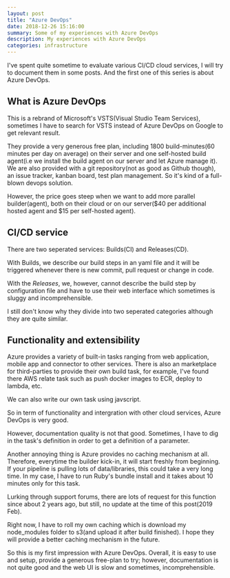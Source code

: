 ```yaml
---
layout: post
title: "Azure DevOps"
date: 2018-12-26 15:16:00
summary: Some of my experiences with Azure DevOps
description: My experiences with Azure DevOps
categories: infrastructure
---
```


I've spent quite sometime to evaluate various CI/CD cloud services, I will try to document them in some posts. And the first one of this series is about Azure DevOps.

## What is Azure DevOps

This is a rebrand of Microsoft's VSTS(Visual Studio Team Services), sometimes I have to search for VSTS instead of Azure DevOps on Google to get relevant result.

They provide a very generous free plan, including 1800 build-minutes(60 minutes per day on average) on their server and one self-hosted build agent(i.e we install the build agent on our server and let Azure manage it). We are also provided with a git repository(not as good as Github though), an issue tracker, kanban board, test plan management.
So it's kind of a full-blown devops solution.

However, the price goes steep when we want to add more parallel builder(agent), both on their cloud or on our server($40 per additional hosted agent and $15 per self-hosted agent).

## CI/CD service

There are two seperated services: Builds(CI) and Releases(CD).

With Builds, we describe our build steps in an yaml file and it will be triggered whenever there is new commit, pull request or change in code.

With the _Releases_, we, however, cannot describe the build step by configuration file and have to use their web interface which sometimes is sluggy and incomprehensible. 

I still don't know why they divide into two seperated categories although they are quite similar.

## Functionality and extensibility

Azure provides a variety of built-in tasks ranging from web application, mobile app and connector to other services.
There is also an marketplace for third-parties to provide their own build task, for example, I've found there AWS relate task such as push docker images to ECR, deploy to lambda, etc.

We can also write our own task using javscript.

So in term of functionality and intergration with other cloud services, Azure DevOps is very good.

However, documentation quality is not that good. Sometimes, I have to dig in the task's definition in order to get a definition of a parameter.

Another annoying thing is Azure provides no caching mechanism at all. Therefore, everytime the builder kick-in, it will start freshly from beginning.
If your pipeline is pulling lots of data/libraries, this could take a very long time. In my case, I have to run Ruby's bundle install and it takes about 10 minutes only for this task.

Lurking through support forums, there are lots of request for this function since about 2 years ago, but still, no update at the time of this post(2019 Feb).

Right now, I have to roll my own caching which is download my node_modules folder to s3(and upload it after build finished). I hope they will provide a better caching mechanism in the future.

So this is my first impression with Azure DevOps. Overall, it is easy to use and setup, provide a generous free-plan to try; however, documentation is not quite good and the web UI is slow and sometimes, incomprehensible.
